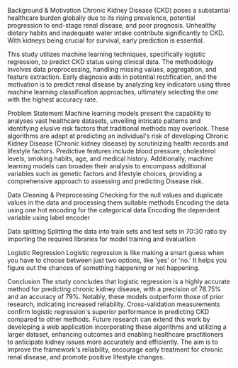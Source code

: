 Background & Motivation 
Chronic Kidney Disease (CKD) poses a substantial healthcare burden globally due to its rising prevalence, potential progression to end-stage renal disease, and poor prognosis. Unhealthy dietary habits and inadequate water intake contribute significantly to CKD. With kidneys being crucial for survival, early prediction is essential. 

This study utilizes machine learning techniques, specifically logistic regression, to predict CKD status using clinical data. The methodology involves data preprocessing, handling missing values, aggregation, and feature extraction. Early diagnosis aids in potential rectification, and the motivation is to predict renal disease by analyzing key indicators using three machine learning classification approaches, ultimately selecting the one with the highest accuracy rate.

Problem Statement
Machine learning models present the capability to analyses vast healthcare datasets, unveiling intricate patterns and identifying elusive risk factors that traditional methods may overlook. These algorithms are adept at predicting an individual's risk of developing Chronic Kidney Disease (Chronic kidney disease) by scrutinizing health records and lifestyle factors. Predictive features include blood pressure, cholesterol levels, smoking habits, age, and medical history. Additionally, machine learning models can broaden their analysis to encompass additional variables such as genetic factors and lifestyle choices, providing a comprehensive approach to assessing and predicting Disease risk.

Data Cleaning & Preprocessing
Checking for the null values and duplicate values in the data and processing them suitable methods 
Encoding the data using one hot encoding for the categorical data
Encoding the dependent variable using label encoder

Data splitting
Splitting the data into train sets and test sets in 70:30 ratio by importing the required libraries for model training and evaluation

Logistic Regression
Logistic regression is like making a smart guess when you have to choose between just two options, like 'yes' or 'no.' It helps you figure out the chances of something happening or not happening. 


Conclusion
The study concludes that logistic regression is a highly accurate method for predicting chronic kidney disease, with a precision of 78.75% and an accuracy of 79%. Notably, these models outperform those of prior research, indicating increased reliability. Cross-validation measurements confirm logistic regression's superior performance in predicting CKD compared to other methods. Future research can extend this work by developing a web application incorporating these algorithms and utilizing a larger dataset, enhancing outcomes and enabling healthcare practitioners to anticipate kidney issues more accurately and efficiently. The aim is to improve the framework's reliability, encourage early treatment for chronic renal disease, and promote positive lifestyle changes.



